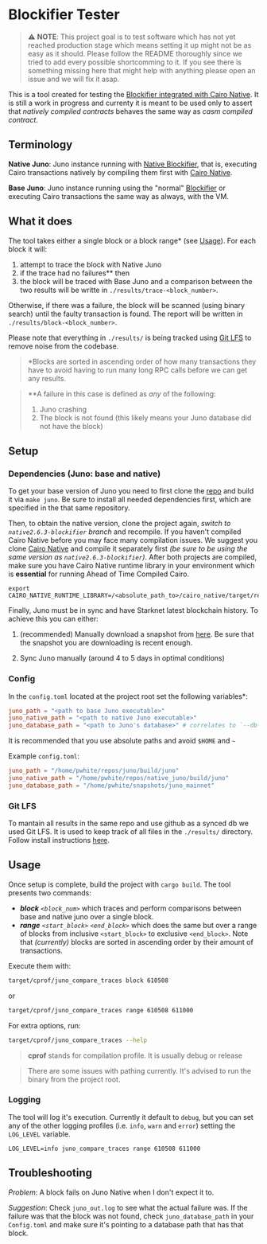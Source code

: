 # Blockifier Tester

> ⚠️ **NOTE**: This project goal is to test software which has not yet reached production stage which means setting it up might not be as easy as it should. Please follow the README thoroughly since we tried to add every possible shortcomming to it. If you see there is something missing here that might help with anything please open an issue and we will fix it asap.

This is a tool created for testing the [Blockifier integrated with Cairo Native](https://github.com/NethermindEth/blockifier). It is still a work in progress and currenty it is meant to be used only to assert that _natively compiled contracts_ behaves the same way as _casm compiled contract_.

## Terminology

**Native Juno**: Juno instance running with [Native Blockifier](https://github.com/NethermindEth/blockifier), that is, executing Cairo transactions natively by compiling them first with [Cairo Native](https://github.com/lambdaclass/cairo_native).

**Base Juno**: Juno instance running using the "normal" [Blockifier](https://github.com/starkware-libs/blockifier) or executing Cairo transactions the same way as always, with the VM.

## What it does

The tool takes either a single block or a block range\* (see [Usage](#usage)).
For each block it will:

1. attempt to trace the block with Native Juno
2. if the trace had no failures\*\* then
3. the block will be traced with Base Juno and a comparison between the two results will be writte in `./results/trace-<block_number>`.

Otherwise, if there was a failure, the block will be scanned (using binary search) until the faulty transaction is found. The report will be written in `./results/block-<block_number>`.

Please note that everything in `./results/` is being tracked using [Git LFS](#git-lfs) to remove noise from the codebase.

> \*Blocks are sorted in ascending order of how many transactions they have to avoid having to run many long RPC calls before we can get any results.

> \*\*A failure in this case is defined as _any_ of the following:
>
> 1. Juno crashing
> 2. The block is not found (this likely means your Juno database did not have the block)

## Setup

### Dependencies (Juno: base and native)

To get your base version of Juno you need to first clone the [repo](https://github.com/NethermindEth/juno) and build it via `make juno`. Be sure to install all needed dependencies first, which are specified in the that same repository.

Then, to obtain the native version, clone the project again, _switch to `native2.6.3-blockifier` branch_ and recompile. If you haven't compiled Cairo Native before you may face many compilation issues. We suggest you clone [Cairo Native](https://github.com/lambdaclass/cairo_native) and compile it separately first _(be sure to be using the same version as `native2.6.3-blockifier`)_. After both projects are compiled, make sure you have Cairo Native runtime library in your environment which is **essential** for running Ahead of Time Compiled Cairo.

```
export CAIRO_NATIVE_RUNTIME_LIBRARY=/<absolute_path_to>/cairo_native/target/release/libcairo_native_runtime.a
```

Finally, Juno must be in sync and have Starknet latest blockchain history. To achieve this you can either:

1. (recommended) Manually download a snapshot from [here](https://github.com/NethermindEth/juno). Be sure that the snapshot you are downloading is recent enough.

2. Sync Juno manually (around 4 to 5 days in optimal conditions)

### Config

In the `config.toml` located at the project root set the following variables\*:

```toml
juno_path = "<path to base Juno executable>"
juno_native_path = "<path to native Juno executable>"
juno_database_path = "<path to Juno's database>" # correlates to `--db-path` argument passed to Juno
```

It is recommended that you use absolute paths and avoid `$HOME` and `~`

Example `config.toml`:

```toml
juno_path = "/home/pwhite/repos/juno/build/juno"
juno_native_path = "/home/pwhite/repos/native_juno/build/juno"
juno_database_path = "/home/pwhite/snapshots/juno_mainnet"
```

### Git LFS

To mantain all results in the same repo and use github as a synced db we used Git LFS. It is used to keep track of all files in the `./results/` directory. Follow install instructions [here](https://git-lfs.com/).

## Usage

Once setup is complete, build the project with `cargo build`. The tool presents two commands:

- _**block** `<block_num>`_ which traces and perform comparisons between base and native juno over a single block.
- _**range** `<start_block>` `<end_block>`_ which does the same but over a range of blocks from inclusive `<start_block>` to exclusive `<end_block>`. Note that _(currently)_ blocks are sorted in ascending order by their amount of transactions.

Execute them with:

```bash
target/cprof/juno_compare_traces block 610508
```

or

```bash
target/cprof/juno_compare_traces range 610508 611000
```

For extra options, run:

```bash
target/cprof/juno_compare_traces --help
```

> **cprof** stands for compilation profile. It is usually debug or release

> There are some issues with pathing currently. It's advised to run the binary from the project root.

### Logging

The tool will log it's execution. Currently it default to `debug`, but you can set any of the other logging profiles (i.e. `info`, `warn` and `error`) setting the `LOG_LEVEL` variable.

```
LOG_LEVEL=info juno_compare_traces range 610508 611000
```

## Troubleshooting

_Problem_: A block fails on Juno Native when I don't expect it to.

_Suggestion_: Check `juno_out.log` to see what the actual failure was. If the failure was that the block was not found, check `juno_database_path` in your `Config.toml` and make sure it's pointing to a database path that has that block.
